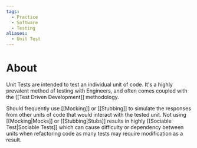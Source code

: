 ```yaml
---
tags:
  - Practice
  - Software
  - Testing
aliases:
  - Unit Test
---
```

# About
Unit Tests are intended to test an individual unit of code. It's a highly prevalent method of testing with Engineers, and often comes coupled with the [[Test Driven Development]] methodology.

Should frequently use [[Mocking]] or [[Stubbing]] to simulate the responses from other units of code that would interact with the tested unit. Not using [[Mocking|Mocks]] or [[Stubbing|Stubs]] results in highly [[Sociable Test|Sociable Tests]] which can cause difficulty or dependency between units when refactoring code as many tests may require modification as a result.